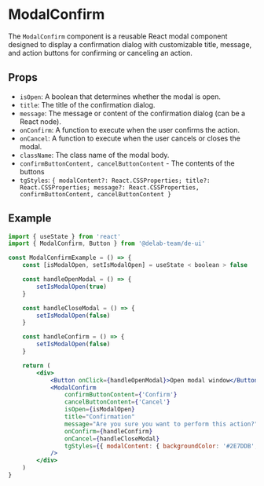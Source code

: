 # ModalConfirm

The `ModalConfirm` component is a reusable React modal component designed to display a confirmation dialog with customizable title, message, and action buttons for confirming or canceling an action.

## Props

-   `isOpen`: A boolean that determines whether the modal is open.
-   `title`: The title of the confirmation dialog.
-   `message`: The message or content of the confirmation dialog (can be a React node).
-   `onConfirm`: A function to execute when the user confirms the action.
-   `onCancel`: A function to execute when the user cancels or closes the modal.
-   `className`: The class name of the modal body.
-   `confirmButtonContent, cancelButtonContent` - The contents of the buttons
-   `tgStyles`: `{ modalContent?: React.CSSProperties; title?: React.CSSProperties; message?: React.CSSProperties, confirmButtonContent, cancelButtonContent }`

## Example

```jsx
import { useState } from 'react'
import { ModalConfirm, Button } from '@delab-team/de-ui'

const ModalConfirmExample = () => {
    const [isModalOpen, setIsModalOpen] = useState < boolean > false

    const handleOpenModal = () => {
        setIsModalOpen(true)
    }

    const handleCloseModal = () => {
        setIsModalOpen(false)
    }

    const handleConfirm = () => {
        setIsModalOpen(false)
    }

    return (
        <div>
            <Button onClick={handleOpenModal}>Open modal window</Button>
            <ModalConfirm
                confirmButtonContent={'Confirm'}
                cancelButtonContent={'Cancel'}
                isOpen={isModalOpen}
                title="Confirmation"
                message="Are you sure you want to perform this action?"
                onConfirm={handleConfirm}
                onCancel={handleCloseModal}
                tgStyles={{ modalContent: { backgroundColor: '#2E7DDB', color: '#fff' } }}
            />
        </div>
    )
}
```

